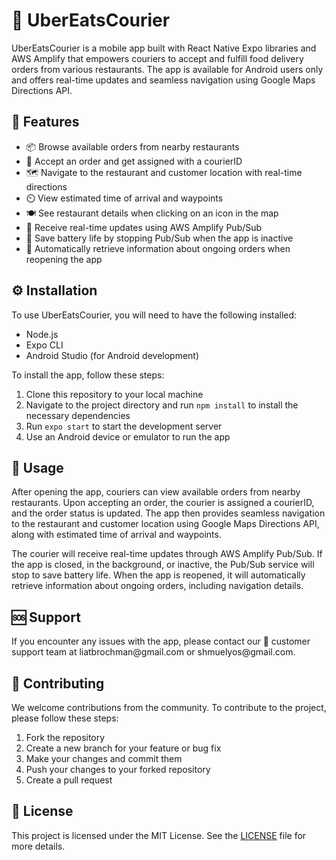 <h1>🚴 UberEatsCourier</h1>
<p>UberEatsCourier is a mobile app built with React Native Expo libraries and AWS Amplify that empowers couriers to accept and fulfill food delivery orders from various restaurants. The app is available for Android users only and offers real-time updates and seamless navigation using Google Maps Directions API.</p>
<h2>🚀 Features</h2>
<ul>
  <li>📦 Browse available orders from nearby restaurants</li>
  <li>📍 Accept an order and get assigned with a courierID</li>
  <li>🗺️ Navigate to the restaurant and customer location with real-time directions</li>
  <li>⏲️ View estimated time of arrival and waypoints</li>
  <li>🍽️ See restaurant details when clicking on an icon in the map</li>
  <li>🔄 Receive real-time updates using AWS Amplify Pub/Sub</li>
  <li>🔋 Save battery life by stopping Pub/Sub when the app is inactive</li>
  <li>🔄 Automatically retrieve information about ongoing orders when reopening the app</li>
</ul>
<h2>⚙️ Installation</h2>
<p>To use UberEatsCourier, you will need to have the following installed:</p>
<ul>
  <li>Node.js</li>
  <li>Expo CLI</li>
  <li>Android Studio (for Android development)</li>
</ul>
<p>To install the app, follow these steps:</p>
<ol>
  <li>Clone this repository to your local machine</li>
  <li>Navigate to the project directory and run <code>npm install</code> to install the necessary dependencies</li>
  <li>Run <code>expo start</code> to start the development server</li>
  <li>Use an Android device or emulator to run the app</li>
</ol>
<h2>📱 Usage</h2>
<p>After opening the app, couriers can view available orders from nearby restaurants. Upon accepting an order, the courier is assigned a courierID, and the order status is updated. The app then provides seamless navigation to the restaurant and customer location using Google Maps Directions API, along with estimated time of arrival and waypoints.</p>
<p>The courier will receive real-time updates through AWS Amplify Pub/Sub. If the app is closed, in the background, or inactive, the Pub/Sub service will stop to save battery life. When the app is reopened, it will automatically retrieve information about ongoing orders, including navigation details.</p>
<h2>🆘 Support</h2>
<p>If you encounter any issues with the app, please contact our 📧 customer support team at liatbrochman@gmail.com or shmuelyos@gmail.com.</p>
<h2>🤝 Contributing</h2>
<p>We welcome contributions from the community. To contribute to the project, please follow these steps:</p>
<ol>
  <li>Fork the repository</li>
  <li>Create a new branch for your feature or bug fix</li>
  <li>Make your changes and commit them</li>
  <li>Push your changes to your forked repository</li>
  <li>Create a pull request</li>
</ol>
<h2>📜 License</h2>
<p>This project is licensed under the MIT License. See the <a href="LICENSE">LICENSE</a> file for more details.</p>